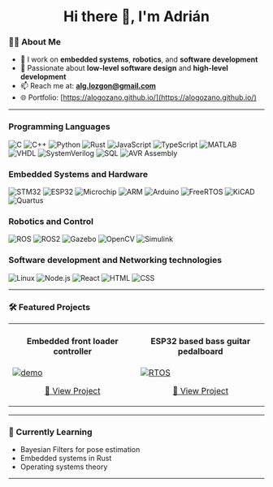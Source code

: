 <!-- Profile README for github.com/AlogoZano -->

<h1 align="center">Hi there 👋, I'm Adrián</h1>

### 👨‍💻 About Me

- 🔭 I work on **embedded systems**, **robotics**, and **software development**
- 🧠 Passionate about **low-level software design** and **high-level development**
- 📫 Reach me at: **alg.lozgon@gmail.com**
- 🌐 Portfolio: [https://alogozano.github.io/](https://alogozano.github.io/) 

---

### Programming Languages

![C](https://img.shields.io/badge/-C-00599C?style=flat-square&logo=c)
![C++](https://img.shields.io/badge/-C++-00599C?style=flat-square&logo=c%2B%2B)
![Python](https://img.shields.io/badge/-Python-3776AB?style=flat-square&logo=python)
![Rust](https://img.shields.io/badge/-Rust-000000?style=flat-square&logo=rust)
![JavaScript](https://img.shields.io/badge/-JavaScript-3178C6?style=flat-square&logo=javascript)
![TypeScript](https://img.shields.io/badge/-TypeScript-3178C6?style=flat-square&logo=typescript)
![MATLAB](https://img.shields.io/badge/-MATLAB-0076A8?style=flat-square&logo=Mathworks)
![VHDL](https://img.shields.io/badge/-VHDL-9B4F96?style=flat-square&logoColor=white)
![SystemVerilog](https://img.shields.io/badge/-SystemVerilog-5E4FA2?style=flat-square)
![SQL](https://img.shields.io/badge/-SQL-4479A1?style=flat-square&logo=mysql)
![AVR Assembly](https://img.shields.io/badge/-AVR%20ASM-6C3483?style=flat-square)

### Embedded Systems and Hardware
![STM32](https://img.shields.io/badge/-STM32-03234B?style=flat-square&logo=stmicroelectronics)
![ESP32](https://img.shields.io/badge/-ESP32-333333?style=flat-square&logo=espressif)
![Microchip](https://img.shields.io/badge/-Microchip-EC1C24?style=flat-square&logo=microchip)
![ARM](https://img.shields.io/badge/-ARM-0091BD?style=flat-square&logo=arm)
![Arduino](https://img.shields.io/badge/-Arduino-00979D?style=flat-square&logo=arduino)
![FreeRTOS](https://img.shields.io/badge/-FreeRTOS-2C3E50?style=flat-square&logo=freertos)
![KiCAD](https://img.shields.io/badge/-KiCAD-00599C?style=flat-square&logo=kicad)
![Quartus](https://img.shields.io/badge/-Quartus-0071C5?style=flat-square)

### Robotics and Control
![ROS](https://img.shields.io/badge/-ROS-22314E?style=flat-square&logo=ros)
![ROS2](https://img.shields.io/badge/-ROS%202-222D4C?style=flat-square&logo=ros)
![Gazebo](https://img.shields.io/badge/-Gazebo-888888?style=flat-square)
![OpenCV](https://img.shields.io/badge/-OpenCV-5C3EE8?style=flat-square&logo=opencv)
![Simulink](https://img.shields.io/badge/-Simulink-FF6F00?style=flat-square&logo=mathworks)

### Software development and Networking technologies
![Linux](https://img.shields.io/badge/-Linux-FCC624?style=flat-square&logo=linux)
![Node.js](https://img.shields.io/badge/-Node.js-339933?style=flat-square&logo=node.js)
![React](https://img.shields.io/badge/-React-20232A?style=flat-square&logo=react)
![HTML](https://img.shields.io/badge/-HTML5-E34F26?style=flat-square&logo=html5&logoColor=white)
![CSS](https://img.shields.io/badge/-CSS3-1572B6?style=flat-square&logo=css3)


---

### 🛠️ Featured Projects

<table>
  <tr>
    <td width="50%">
      <h4 align="center">Embedded front loader controller</h4>
      <a href="https://github.com/AlogoZano/Embedded-intelligent-control-platform">
        <img src="https://user-images.githubusercontent.com/your-image.gif" alt="demo" />
      </a>
      <p align="center">
        <a href="https://github.com/AlogoZano/Embedded-intelligent-control-platform">🔗 View Project</a>
      </p>
    </td>
    <td width="50%">
      <h4 align="center">ESP32 based bass guitar pedalboard</h4>
      <a href="https://github.com/AlogoZano/ESP32-Pedalboard">
        <img src="https://user-images.githubusercontent.com/your-rtos-image.gif" alt="RTOS" />
      </a>
      <p align="center">
        <a href="https://github.com/AlogoZano/ESP32-Pedalboard">🔗 View Project</a>
      </p>
    </td>
  </tr>
</table>

---

### 🔧 Currently Learning

- Bayesian Filters for pose estimation
- Embedded systems in Rust
- Operating systems theory

---


